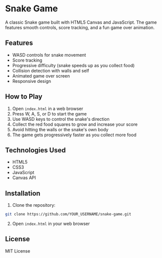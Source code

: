 # Snake Game

A classic Snake game built with HTML5 Canvas and JavaScript. The game features smooth controls, score tracking, and a fun game over animation.

## Features

- WASD controls for snake movement
- Score tracking
- Progressive difficulty (snake speeds up as you collect food)
- Collision detection with walls and self
- Animated game over screen
- Responsive design

## How to Play

1. Open `index.html` in a web browser
2. Press W, A, S, or D to start the game
3. Use WASD keys to control the snake's direction
4. Collect the red food squares to grow and increase your score
5. Avoid hitting the walls or the snake's own body
6. The game gets progressively faster as you collect more food

## Technologies Used

- HTML5
- CSS3
- JavaScript
- Canvas API

## Installation

1. Clone the repository:
```bash
git clone https://github.com/YOUR_USERNAME/snake-game.git
```

2. Open `index.html` in your web browser

## License

MIT License 